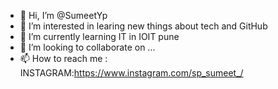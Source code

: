 - 👋 Hi, I’m @SumeetYp
- 👀 I’m interested in learing new things about tech and GitHub
- 🌱 I’m currently learning IT in IOIT pune
- 💞️ I’m looking to collaborate on ...
- 📫 How to reach me : INSTAGRAM:https://www.instagram.com/sp_sumeet_/


<!---
SumeetYp/SumeetYp is a ✨ special ✨ repository because its `README.md` (this file) appears on your GitHub profile.
You can click the Preview link to take a look at your changes.
--->
